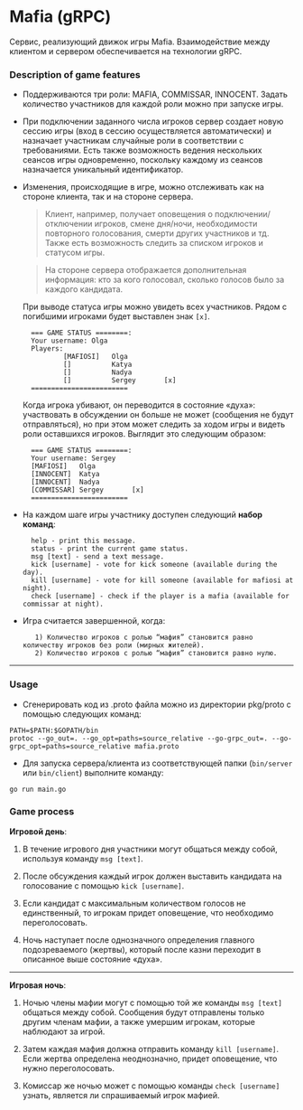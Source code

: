 # Mafia (gRPC)

Сервис, реализующий движок игры Mafia. Взаимодействие
между клиентом и сервером обеспечивается на технологии gRPC.

### Description of game features

* Поддерживаются три роли: MAFIA, COMMISSAR, INNOCENT. Задать количество участников для каждой роли можно при запуске игры.

* При подключении заданного числа игроков сервер создает новую сессию игры (вход в сессию осуществляется автоматически) и назначает участникам случайные роли в соответствии с требованиями. Есть также возможность ведения нескольких сеансов игры одновременно, поскольку каждому из сеансов назначается уникальный идентификатор.

* Изменения, происходящие в игре, можно отслеживать как на стороне клиента, так и на стороне сервера. 

    > Клиент, например, получает оповещения о подключении/отключении игроков, смене дня/ночи, необходимости повторного голосования, смерти других участников и тд. Также есть возможность следить за списком игроков и статусом игры.

    > На стороне сервера отображается дополнительная информация: кто за кого голосовал, сколько голосов было за каждого кандидата.  
     

     При выводе статуса игры можно увидеть всех участников. Рядом с погибшими игроками будет выставлен знак `[x]`.

        === GAME STATUS ========:
        Your username: Olga
        Players:
                [MAFIOSI]   Olga
                []          Katya
                []          Nadya
                []          Sergey       [x]
        ========================


    Когда игрока убивают, он переводится в состояние «духа»: участвовать в обсуждении он больше не может (сообщения не будут отправляться), но при этом может следить за ходом игры и видеть роли оставшихся игроков. Выглядит это следующим образом: 

       
        === GAME STATUS ========:
        Your username: Sergey
        [MAFIOSI]   Olga
        [INNOCENT]  Katya
        [INNOCENT]  Nadya
        [COMMISSAR] Sergey       [x]
        ========================



* На каждом шаге игры участнику доступен следующий __набор команд__:

        help - print this message.
        status - print the current game status.
        msg [text] - send a text message.
        kick [username] - vote for kick someone (available during the day).
        kill [username] - vote for kill someone (available for mafiosi at night).
        check [username] - check if the player is a mafia (available for commissar at night).  


* Игра считается завершенной, когда:
        
         1) Количество игроков с ролью “мафия” становится равно количеству игроков без роли (мирных жителей).
         2) Количество игроков с ролью “мафия” становится равно нулю.  


***

### Usage
* Сгенерировать код из .proto файла можно из директории pkg/proto с помощью следующих команд:
    
```
PATH=$PATH:$GOPATH/bin
protoc --go_out=. --go_opt=paths=source_relative --go-grpc_out=. --go-grpc_opt=paths=source_relative mafia.proto
```

* Для запуска сервера/клиента из соответствующей папки (`bin/server` или `bin/client`) выполните команду: 
```
go run main.go
```

### Game process

__Игровой день__:

1. В течение игрового дня участники могут общаться между собой, используя команду `msg [text]`.  

2. После обсуждения каждый игрок должен выставить кандидата на голосование с помощью `kick [username]`.  

3. Если кандидат с максимальным количеством голосов не единственный, то игрокам придет оповещение, что необходимо переголосовать.  

4. Ночь наступает после однозначного определения главного подозреваемого (жертвы), который после казни переходит в описанное выше состояние «духа».

  
***

__Игровая ночь__:
1. Ночью члены мафии могут с помощью той же команды `msg [text]` общаться между собой. Сообщения будут отправлены только другим членам мафии, а также умершим игрокам, которые наблюдают за игрой.  

2. Затем каждая мафия должна отправить команду `kill [username]`. Если жертва определена неоднозначно, придет оповещение, что нужно переголосовать.  

3. Комиссар же ночью может с помощью команды `check [username]` узнать, является ли спрашиваемый игрок мафией. 